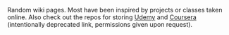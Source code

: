 Random wiki pages.  Most have been inspired by projects or classes taken online.  Also check out the repos for storing [Udemy](https://github.com/cmutnik/Udemy_work) and [Coursera](https://github.com/cmutnik/Coursera_work) (intentionally deprecated link, permissions given upon request).